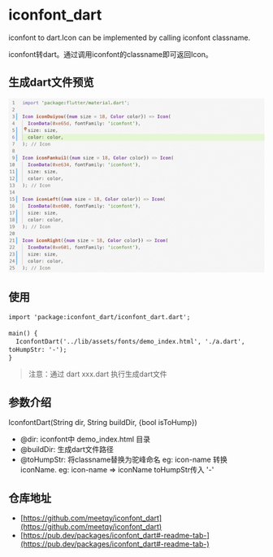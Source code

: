 # iconfont_dart

iconfont to dart.Icon can be implemented by calling iconfont classname.

iconfont转dart。通过调用iconfont的classname即可返回Icon。

## 生成dart文件预览

![](./dart.png)

## 使用

```
import 'package:iconfont_dart/iconfont_dart.dart';

main() {
  IconfontDart('../lib/assets/fonts/demo_index.html', './a.dart', toHumpStr: '-');
}
```

> 注意：通过 dart xxx.dart 执行生成dart文件

## 参数介绍
IconfontDart(String dir, String buildDir, {bool isToHump})

- @dir: iconfont中 demo_index.html 目录
- @buildDir: 生成dart文件路径
- @toHumpStr: 将classname替换为驼峰命名  eg: icon-name 转换 iconName. eg: icon-name => iconName  toHumpStr传入 '-'

## 仓库地址

- [https://github.com/meetqy/iconfont_dart](https://github.com/meetqy/iconfont_dart)
- [https://pub.dev/packages/iconfont_dart#-readme-tab-](https://pub.dev/packages/iconfont_dart#-readme-tab-)




